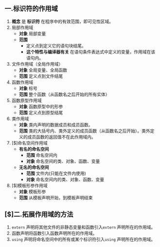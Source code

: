 ## 一.标识符的作用域

1.	**概念** 是 **标识符** 在程序中的有效范围，即可见性区域。
2.	局部作用域
	+	**对象** 局部变量
	+	**范围** 
		+	定义点到定义它的语句块结尾。
		+	**这个特性与编译器有关** 在语句条件表达式中定义的变量，作用域在该语句内。
3.	文件作用域（全局作用域）
	+	**对象** 全局变量、全局函数
	+	**范围** 定义点到文件结尾
4.	函数作用域
	+	**对象** 标号
	+	**范围** 整个函数（从函数名之后开始的所有实体）
5.	函数原型作用域
	+	**对象** 函数原型中的形参
	+	**范围** 定义点到原型结尾
6.	类作用域
	+	**对象** 类内声明的数据成员和成员函数。
	+	**范围** 类的大括号内、类外定义的成员函数（从函数名之后开始）。类外定义的成员函数的返回值不在此作用域内。
7.	[$]命名空间作用域
	+	**有名的命名空间**
		+	 **范围** 命名空间内
		+	 **对象** 命名空间的类、对象、函数、变量
	+	**无名的命名空间** 
		+	 **范围** 文件内(只能在文件内使用)
		+	 **对象** 命名空间内的类、对象、函数、变量
8.	[$]模板形参作用域
	+	**对象** 模板形参
	+	**范围** 从模板声明开始，到模板声明结束

## [$]二.拓展作用域的方法
1.	`extern` 声明将其他文件的非静态变量和函数引入`extern` 声明所在的作用域。
2.	函数声明将函数引入函数声明所在的作用域。
3.	`using` 声明将命名空间中的所有或某个标识符引入`using` 声明所在的作用域。
